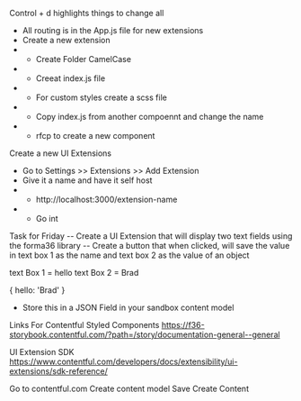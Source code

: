 Control + d highlights things to change all

- All routing is in the App.js file for new extensions
- Create a new extension
- - Create Folder CamelCase
- - Creeat index.js file
- - For custom styles create a scss file
- - Copy index.js from another compoennt and change the name
- - rfcp to create a new component

Create a new UI Extensions
- Go to Settings >> Extensions >> Add Extension
- Give it a name and have it self host
- - http://localhost:3000/extension-name
- - Go int



Task for Friday
-- Create a UI Extension that will display two text fields using the forma36 library
-- Create a button that when clicked, will save the value in text box 1 as the name and text box 2 as the value of an object

text Box 1 = hello
text Box 2 = Brad

{
  hello: 'Brad'
}
- Store this in a JSON Field in your sandbox content model


Links
For Contentful Styled Components
https://f36-storybook.contentful.com/?path=/story/documentation-general--general

UI Extension SDK
https://www.contentful.com/developers/docs/extensibility/ui-extensions/sdk-reference/


Go to contentful.com
Create content model
Save
Create Content